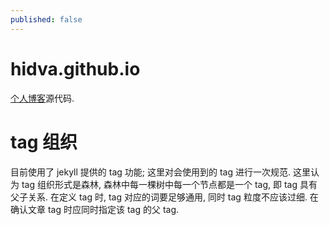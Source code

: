 ```yaml
---
published: false
---
```



# hidva.github.io

[个人博客](https://blog.hidva.com/)源代码.


# tag 组织

目前使用了 jekyll 提供的 tag 功能; 这里对会使用到的 tag 进行一次规范. 这里认为 tag 组织形式是森林, 森林中每一棵树中每一个节点都是一个 tag, 即 tag 具有父子关系. 在定义 tag 时, tag 对应的词要足够通用, 同时 tag 粒度不应该过细. 在确认文章 tag 时应同时指定该 tag 的父 tag.





